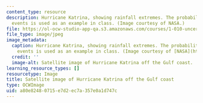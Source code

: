 ```yaml
---
content_type: resource
description: Hurricane Katrina, showing rainfall extremes. The probability of weather
  events is used as an example in class. (Image courtesy of NASA.)
file: https://ol-ocw-studio-app-qa.s3.amazonaws.com/courses/1-010-uncertainty-in-engineering-fall-2008/a80e82480715e7d2ec7a357e0a1d747c_1-010f08-th.jpg
file_type: image/jpeg
image_metadata:
  caption: Hurricane Katrina, showing rainfall extremes. The probability of weather
    events is used as an example in class. (Image courtesy of [NASA](http://www.nasa.gov/).)
  credit: ''
  image-alt: Satellite image of Hurricane Katrina off the Gulf coast.
learning_resource_types: []
resourcetype: Image
title: Satellite image of Hurricane Katrina off the Gulf coast
type: OCWImage
uid: a80e8248-0715-e7d2-ec7a-357e0a1d747c
---
```

